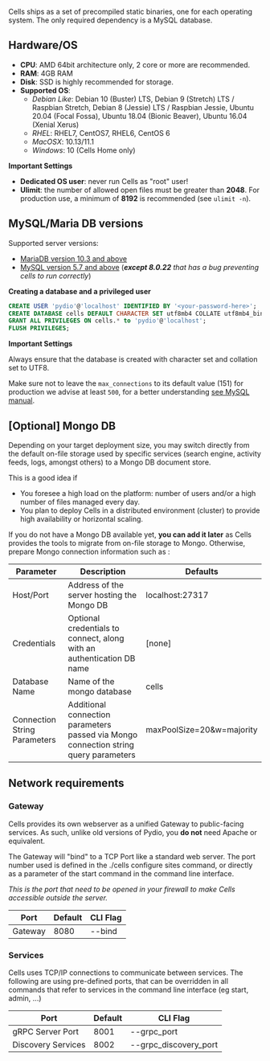 Cells ships as a set of precompiled static binaries, one for each operating system. The only required dependency is a MySQL database.

## Hardware/OS

- **CPU**: AMD 64bit architecture only, 2 core or more are recommended.
- **RAM**: 4GB RAM
- **Disk**: SSD is highly recommended for storage.
- **Supported OS**:
  - _Debian Like_: Debian 10 (Buster) LTS, Debian 9 (Stretch) LTS / Raspbian Stretch, Debian 8 (Jessie) LTS / Raspbian Jessie, Ubuntu 20.04 (Focal Fossa), Ubuntu 18.04 (Bionic Beaver), Ubuntu 16.04 (Xenial Xerus)
  - _RHEL_: RHEL7, CentOS7,  RHEL6, CentOS 6 
  - _MacOSX_: 10.13/11.1
  - _Windows_: 10 (Cells Home only)

**Important Settings**

- **Dedicated OS user**: never run Cells as "root" user!
- **Ulimit**: the number of allowed open files must be greater than **2048**. For production use, a minimum of **8192** is recommended (see `ulimit -n`).

## MySQL/Maria DB versions

Supported server versions:

- [MariaDB version 10.3 and above](https://downloads.mariadb.org/mariadb/repositories)
- [MySQL version 5.7 and above](https://dev.mysql.com/doc/refman/8.0/en/installing.html) (_**except 8.0.22** that has a bug preventing cells to run correctly_)

**Creating a database and a privileged user**

```SQL
CREATE USER 'pydio'@'localhost' IDENTIFIED BY '<your-password-here>';
CREATE DATABASE cells DEFAULT CHARACTER SET utf8mb4 COLLATE utf8mb4_bin;
GRANT ALL PRIVILEGES ON cells.* to 'pydio'@'localhost';
FLUSH PRIVILEGES;
```

**Important Settings** 

Always ensure that the database is created with character set and collation set to UTF8.

Make sure not to leave the `max_connections` to its default value (151) for production we advise at least `500`, for a better understanding [see MySQL manual](https://dev.mysql.com/doc/refman/8.0/en/too-many-connections.html).

## [Optional] Mongo DB

Depending on your target deployment size, you may switch directly from the default on-file storage used by specific services (search engine, activity feeds, logs, amongst others) to a Mongo DB document store. 

This is a good idea if 
 - You foresee a high load on the platform:  number of users and/or a high number of files managed every day. 
 - You plan to deploy Cells in a distributed environment (cluster) to provide high availability or horizontal scaling.

If you do not have a Mongo DB available yet, **you can add it later** as Cells provides the tools to migrate from on-file storage to Mongo. Otherwise, prepare Mongo connection information such as : 

| Parameter                    | Description                                                                          | Defaults                  |
|------------------------------|--------------------------------------------------------------------------------------|---------------------------|
| Host/Port                    | Address of the server hosting the Mongo DB                                           | localhost:27317           |
| Credentials                  | Optional credentials to connect, along with an authentication DB name                | [none]                    |
| Database Name                | Name of the mongo database                                                           | cells                     |
| Connection String Parameters | Additional connection parameters passed via Mongo connection string query parameters | maxPoolSize=20&w=majority |

## Network requirements

### Gateway
Cells provides its own webserver as a unified Gateway to public-facing services. As such, unlike old versions of Pydio, you **do not** need Apache or equivalent.

The Gateway will "bind" to a TCP Port like a standard web server. The port number used is defined in the ./cells configure sites command, or directly as a parameter of the start command in the command line interface.

_This is the port that need to be opened in your firewall to make Cells accessible outside the server._

| Port    | Default   | CLI Flag |
| ------- | --------- | -------- |
| Gateway | 8080      | --bind

### Services
Cells uses TCP/IP connections to communicate between services. The following are using pre-defined ports, that can be overridden in all commands that refer to services in the command line interface (eg start, admin, ...)

| Port               | Default | CLI Flag        |
|--------------------|---------|-----------------|
| gRPC Server Port   | 8001    | --grpc_port     |
| Discovery Services | 8002    | --grpc_discovery_port |
